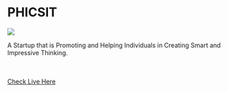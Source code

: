 # PHICSIT

<div style="width: 100px;">
<img src="https://abtp2.github.io/PHICSIT/img/logo.jpg">
</div>
<p>
A Startup that is Promoting and Helping Individuals in Creating Smart and Impressive Thinking.
<p>
<br>
<br>
<a href="https://abtp2.github.io/PHICSIT">Check Live Here</a>



